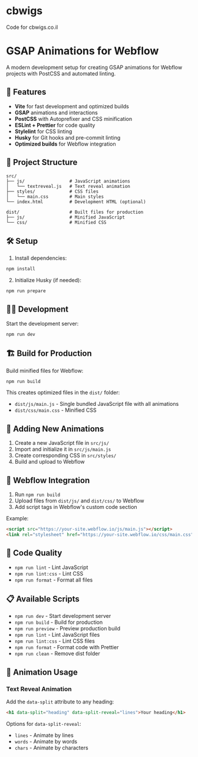 # cbwigs
Code for cbwigs.co.il

# GSAP Animations for Webflow

A modern development setup for creating GSAP animations for Webflow projects with PostCSS and automated linting.

## 🚀 Features

- **Vite** for fast development and optimized builds
- **GSAP** animations and interactions
- **PostCSS** with Autoprefixer and CSS minification
- **ESLint + Prettier** for code quality
- **Stylelint** for CSS linting
- **Husky** for Git hooks and pre-commit linting
- **Optimized builds** for Webflow integration

## 📁 Project Structure

```
src/
├── js/                 # JavaScript animations
│   └── textreveal.js   # Text reveal animation
├── styles/             # CSS files
│   └── main.css        # Main styles
└── index.html          # Development HTML (optional)

dist/                   # Built files for production
├── js/                 # Minified JavaScript
└── css/                # Minified CSS
```

## 🛠️ Setup

1. Install dependencies:
```bash
npm install
```

2. Initialize Husky (if needed):
```bash
npm run prepare
```

## 🏃‍♂️ Development

Start the development server:
```bash
npm run dev
```

## 🏗️ Build for Production

Build minified files for Webflow:
```bash
npm run build
```

This creates optimized files in the `dist/` folder:
- `dist/js/main.js` - Single bundled JavaScript file with all animations
- `dist/css/main.css` - Minified CSS

## 📝 Adding New Animations

1. Create a new JavaScript file in `src/js/`
2. Import and initialize it in `src/js/main.js`
3. Create corresponding CSS in `src/styles/`
4. Build and upload to Webflow

## 🎯 Webflow Integration

1. Run `npm run build`
2. Upload files from `dist/js/` and `dist/css/` to Webflow
3. Add script tags in Webflow's custom code section

Example:
```html
<script src="https://your-site.webflow.io/js/main.js"></script>
<link rel="stylesheet" href="https://your-site.webflow.io/css/main.css">
```

## 🧹 Code Quality

- `npm run lint` - Lint JavaScript
- `npm run lint:css` - Lint CSS
- `npm run format` - Format all files

## 📋 Available Scripts

- `npm run dev` - Start development server
- `npm run build` - Build for production
- `npm run preview` - Preview production build
- `npm run lint` - Lint JavaScript files
- `npm run lint:css` - Lint CSS files
- `npm run format` - Format code with Prettier
- `npm run clean` - Remove dist folder

## 🎨 Animation Usage

### Text Reveal Animation

Add the `data-split` attribute to any heading:

```html
<h1 data-split="heading" data-split-reveal="lines">Your heading</h1>
```

Options for `data-split-reveal`:
- `lines` - Animate by lines
- `words` - Animate by words
- `chars` - Animate by characters
